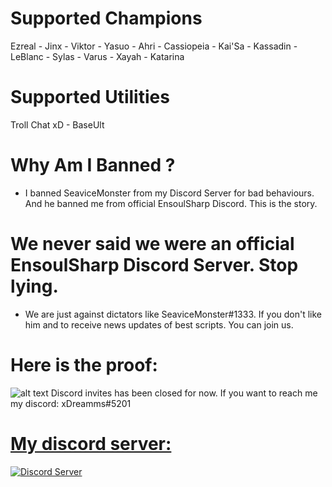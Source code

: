 # Supported Champions
Ezreal - Jinx - Viktor - Yasuo - Ahri - Cassiopeia - Kai'Sa - Kassadin - LeBlanc - Sylas - Varus - Xayah - Katarina
# Supported Utilities
Troll Chat xD - BaseUlt
# Why Am I Banned ?
- I banned SeaviceMonster from my Discord Server for bad behaviours. And he banned me from official EnsoulSharp Discord. This is the story.
# We never said we were an official EnsoulSharp Discord Server. Stop lying. 
- We are just against dictators like SeaviceMonster#1333. If you don't like him and to receive news updates of best scripts. You can join us.
# Here is the proof:
![alt text](https://github.com/xDreamms/EnsoulSharp/raw/master/Screenshot_7.png)
Discord invites has been closed for now. If you want to reach me my discord: xDreamms#5201
<p align="center">
  <a href="https://discord.gg/U5Qa4mv">
    <h1> My discord server: </h1>
    <img src="https://discordapp.com/assets/fc0b01fe10a0b8c602fb0106d8189d9b.png" alt="Discord Server">
  </a>
  </p>
